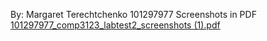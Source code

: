 By: Margaret Terechtchenko 101297977
Screenshots in PDF
[101297977_comp3123_labtest2_screenshots (1).pdf](https://github.com/user-attachments/files/17952831/101297977_comp3123_labtest2_screenshots.1.pdf)

